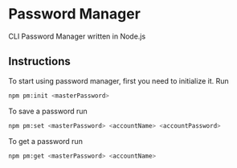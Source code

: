 # Password Manager

CLI Password Manager written in Node.js

## Instructions

To start using password manager, first you need to initialize it. Run

```bash
npm pm:init <masterPassword>
```

To save a password run

```bash
npm pm:set <masterPassword> <accountName> <accountPassword>
```

To get a password run

```bash
npm pm:get <masterPassword> <accountName>
```

